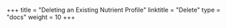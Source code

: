 +++
title = "Deleting an Existing Nutrient Profile"
linktitle = "Delete"
type = "docs"
weight = 10
+++